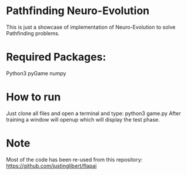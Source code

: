 # Pathfinding Neuro-Evolution

This is just a showcase of implementation of Neuro-Evolution to solve Pathfinding problems.

# Required Packages:
Python3
pyGame
numpy

# How to run
Just clone all files and open a terminal and type: python3 game.py
After training a window will openup which will display the test phase.

# Note
Most of the code has been re-used from this repository: https://github.com/justinglibert/flapai
